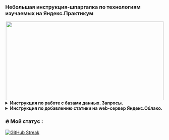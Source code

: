 ### Небольшая инструкция-шпаргалка по технологиям изучаемых на Яндекс.Практикум
<div align="center">
  <img src="https://media.giphy.com/media/dWesBcTLavkZuG35MI/giphy.gif" width="500" height="250"/>
</div>

<details>
<summary><b>Инструкция по работе с базами данных. Запросы.</b></summary>
<details>
<summary><b>Создане таблицы. Заполнение. Вывод данных.</b></summary>
      
Создаем таблицу artists с двумя полями(с типом данных):
```
CREATE TABLE artists(name TEXT, year_of_birth INTEGER);
```
Делаем запись в таблицу:
```
INSERT INTO artists VALUES('Eminem', 1972);
```
Вернуть все поля и все записи таблицы artists:
```
SELECT * FROM artists;
```
Вернуть заданные поля и отсортированные записи таблицы artists:
```
SELECT name FROM artists WHERE year_of_birth = 1972;
```
> Запрос вернет: Eminem
</details>
<details>
<summary><b>Получение данных: SELECT, FROM, WHERE, DISTINCT.</b></summary>

#### Фильтрация по столбцам
Рассмотрим БД со следующими полями:
name | genre | year_of_birth
:----- | :----: | :-----:
Eminem  | Hip-hop | 1972
Linkin Park  | Alternative  | 1996
Metallica  | Metal  | 1981
- Оператор SELECT - указывают названия полей, значения которых должны вернуться в ответе;
- FROM — названия таблиц, в которых надо искать данные.
```
SELECT name,
       year_of_birth
FROM artists; 
```
При таком запросе вернется:
name | year_of_birth
:----- | :-----:
Eminem | 1972
Linkin Park | 1996
Metallica | 1981
#### Фильтрация по строкам
- WHERE - фильтрует записи в базе данных
```
SELECT *
FROM artists
WHERE year_of_birth > 1990;
```
При таком запросе вернется:
name | genre | year_of_birth
:----- | :----: | :-----:
Linkin Park  | Alternative  | 1996
#### Оператор сравнения для WHERE:
- = - проверка равенства
- <> - проверка неравенства
- \> - больше
- < - меньше
- \>= - больше или равно
- <= - меньше или равно
- BETWEEN начало_диапазона AND конец_диапазона - проверка в диапазоне значений. Например:
```
SELECT name       
FROM artists
WHERE year_of_birth BETWEEN 1980 AND 1990;
```
При таком запросе вернется:
name 
:-----
Metallica
- IN - вхождение в список
```
SELECT *       
FROM artists
WHERE genre IN ('Alternative', 'Metal');
```
name | genre | year_of_birth
:----- | :----: | :-----:
Linkin Park  | Alternative  | 1996
Metallica  | Metal  | 1981
- LIKE - использование маски для вывода данных.

Символ | Значение
:-----: | :----
\% | любое количество символов(в том числе и 0)
\_ | один символ(цифра, буква, пробел, пунктуационный или любой другой)
```
SELECT *       
FROM artists
WHERE genre LIKE 'Hip%';
```
При таком запросе вернется:
name | genre | year_of_birth
:----- | :----: | :-----:
Eminem  | Hip-hop | 1972

Больше операторов можно посмотреть [ТУТ](https://www.techonthenet.com/sqlite/comparison_operators.php)
Оператор WHERE позволяет использовать множество условий одновременно:
```
SELECT *       
FROM artists
WHERE genre LIKE 'Hip%' AND year_of_birth = 1972;
```
При таком запросе вернется:
name | genre | year_of_birth
:----- | :----: | :-----:
Eminem  | Hip-hop | 1972
</details> 
</details>

<details>
<summary> <b>Инструкция по добавлению статики на web-сервер Яндекс.Облако.</b></summary>
Открываем терминал и копируем папку со статикой на сервер:
  
```
scp -r /локальный_путь_до_папки_на_ПК/static логин@IP_сервера:/home/логин/папка_с_проектом/папка_хранения_статики
```
  
> Пример: scp -r /Files/yandex.praktikum/static grwo1@84.221.111.206:/home/grwo1/hw05_final/yatube
  
Настраиваем права доступа к папке static на сервере:
1) добавляем учетную запись в группу:
  
```
www-data sudo usermod -a -G ЛОГИН www-data
```
  
2) устанавливаем права:
  
```
sudo chown -R :www-data /полный_путь_до_папки_статики
```
  
</details>

### :fire: Мой статус :
[![GitHub Streak](http://github-readme-streak-stats.herokuapp.com?user=grwo1&theme=dark&background=000000)](https://git.io/streak-stats)
